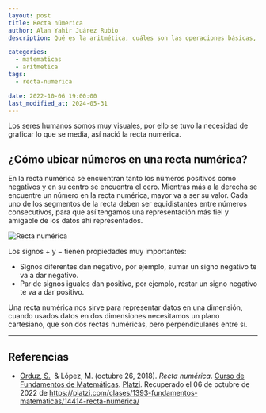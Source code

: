 ```yaml
---
layout: post
title: Recta númerica
author: Alan Yahir Juárez Rubio
description: Qué es la aritmética, cuáles son las operaciones básicas, sus propiedas y símbolos

categories:
  - matematicas
  - aritmetica
tags:
  - recta-numerica

date: 2022-10-06 19:00:00
last_modified_at: 2024-05-31
---
```


Los seres humanos somos muy visuales, por ello se tuvo la necesidad de graficar
lo que se media, así nació la recta numérica.

## ¿Cómo ubicar números en una recta numérica?

En la recta numérica se encuentran tanto los números positivos como negativos y
en su centro se encuentra el cero. Mientras más a la derecha se encuentre un
número en la recta numérica, mayor va a ser su valor. Cada uno de los segmentos
de la recta deben ser equidistantes entre números consecutivos, para que así
tengamos una representación más fiel y amigable de los datos ahí representados.

![Recta numérica](https://static.platzi.com/media/user_upload/recta%20numerica-9477a558-f4cc-4ae7-bfef-f3c41212c648.jpg)

Los signos $+$ y $-$ tienen propiedades muy importantes:

- Signos diferentes dan negativo, por ejemplo, sumar un signo negativo te va a
  dar negativo.
- Par de signos iguales dan positivo, por ejemplo, restar un signo negativo te
  va a dar positivo.

Una recta numérica nos sirve para representar datos en una dimensión, cuando
usados datos en dos dimensiones necesitamos un plano cartesiano, que son dos
rectas numéricas, pero perpendiculares entre sí.

<div style="page-break-after: always;"></div>

---

## Referencias

- [Orduz, S.](https://platzi.com/profesores/sergio-orduz-240/)
   & López, M.
  (octubre 26, 2018).
  _Recta numérica_.
  [Curso de Fundamentos de Matemáticas](https://platzi.com/cursos/fundamentos-matematicas/).
  [Platzi](https://platzi.com/).
  Recuperado el 06 de octubre de 2022 de
  <https://platzi.com/clases/1393-fundamentos-matematicas/14414-recta-numerica/>
